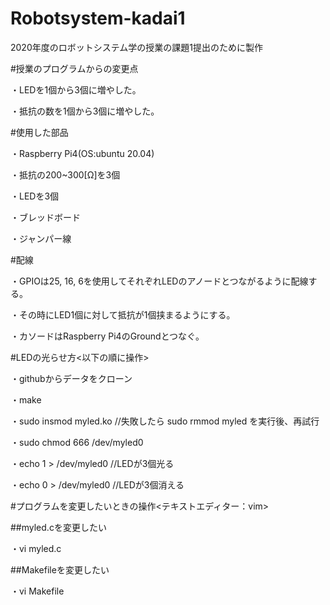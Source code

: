 # Robotsystem-kadai1
2020年度のロボットシステム学の授業の課題1提出のために製作


#授業のプログラムからの変更点

・LEDを1個から3個に増やした。

・抵抗の数を1個から3個に増やした。


#使用した部品

・Raspberry Pi4(OS:ubuntu 20.04)

・抵抗の200~300[Ω]を3個

・LEDを3個

・ブレッドボード

・ジャンパー線


#配線

・GPIOは25, 16, 6を使用してそれぞれLEDのアノードとつながるように配線する。

・その時にLED1個に対して抵抗が1個挟まるようにする。

・カソードはRaspberry Pi4のGroundとつなぐ。


#LEDの光らせ方<以下の順に操作>

・githubからデータをクローン

・make
 
・sudo insmod myled.ko  //失敗したら sudo rmmod myled を実行後、再試行
 
・sudo chmod 666 /dev/myled0
 
・echo 1 > /dev/myled0  //LEDが3個光る
 
・echo 0 > /dev/myled0  //LEDが3個消える


#プログラムを変更したいときの操作<テキストエディター：vim>

##myled.cを変更したい

・vi myled.c

##Makefileを変更したい

・vi Makefile
